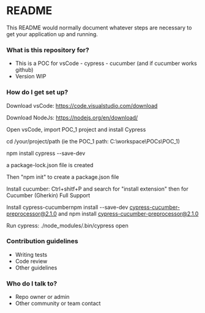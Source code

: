# README #

This README would normally document whatever steps are necessary to get your application up and running.

### What is this repository for? ###

* This is a POC for vsCode - cypress - cucumber (and if cucumber works github)
* Version WIP

### How do I get set up? ###

Download vsCode: https://code.visualstudio.com/download

Download NodeJs: https://nodejs.org/en/download/

Open vsCode, import POC_1 project and install Cypress

cd /your/project/path (ie the POC_1 path: C:\workspace\POCs\POC_1)

npm install cypress --save-dev

a package-lock.json file is created

Then "npm init" to create  a package.json file

Install cucumber: Ctrl+shitf+P and search for "install extension" then for Cucumber (Gherkin) Full Support

Install cypress-cucumbernpm install --save-dev cypress-cucumber-preprocessor@2.1.0 and npm install cypress-cucumber-preprocessor@2.1.0

Run cypress: ./node_modules/.bin/cypress open

### Contribution guidelines ###

* Writing tests
* Code review
* Other guidelines

### Who do I talk to? ###

* Repo owner or admin
* Other community or team contact